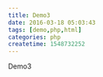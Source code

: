 ```yaml
---
title: Demo3
date: 2016-03-18 05:03:43
tags: [demo,php,html]
categories: php
createtime: 1548732252
---
```

Demo3